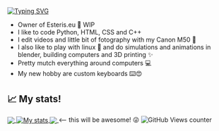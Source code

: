 <a href="https://wrexik.xyz">
<img align="center" src="https://readme-typing-svg.demolab.com?font=Fira+Code&duration=2000&pause=1000&color=F72791&background=2F085D&center=true&repeat=false&width=435&lines=Hi%2C+I'm+Wrexik!" alt="Typing SVG" />
</a>

- Owner of Esteris.eu 🌙 WIP
- I like to code Python, HTML, CSS and C++
- I edit videos and little bit of fotography with my Canon M50 📸
- I also like to play with linux 🐧 and do simulations and animations in blender, building computers and 3D printing ✨
- Pretty mutch everything around computers 💻
- My new hobby are custom keyboards ⌨️😍

## &#x1f4c8; My stats!

<a href="https://github.com/wrexik/">
  <img align="center" src="https://github-readme-stats.vercel.app/api/top-langs/?username=wrexik&hide=java,html,tex&theme=radical&langs_count=3" />
</a>
<a href="https://github.com/wrexik/">
  <img align="center" src="https://github-readme-stats.vercel.app/api?username=wrexik&show_icons=true&line_height=27&count_private=true&theme=radical" alt="My stats" />
</a>

<a href="https://github.com/wrexik/gcodie">
  <img align="center" src="https://github-readme-stats.vercel.app/api/pin/?username=wrexik&repo=gcodie&theme=radical&" />
  <a><-- this will be awesome! 😜</a>
</a>


<a>
  <img alt="GitHub Views counter" src="https://komarev.com/ghpvc/?username=wrexik">
</a>
